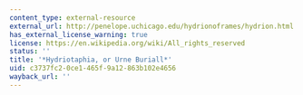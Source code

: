 ```yaml
---
content_type: external-resource
external_url: http://penelope.uchicago.edu/hydrionoframes/hydrion.html
has_external_license_warning: true
license: https://en.wikipedia.org/wiki/All_rights_reserved
status: ''
title: '*Hydriotaphia, or Urne Buriall*'
uid: c3737fc2-0ce1-465f-9a12-863b102e4656
wayback_url: ''
---
```

